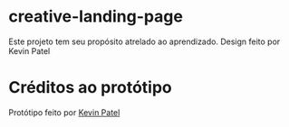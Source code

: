 # creative-landing-page
Este projeto tem seu propósito atrelado ao aprendizado. Design feito por Kevin Patel

# Créditos ao protótipo
Protótipo feito por [Kevin Patel](https://www.figma.com/@sojitrakevin)

